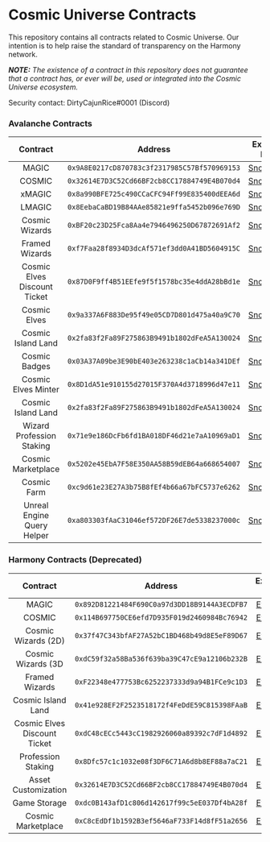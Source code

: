 # Cosmic Universe Contracts

This repository contains all contracts related to Cosmic Universe. Our intention is to help raise the standard of
transparency on the Harmony network.

***NOTE:** The existence of a contract in this repository does not guarantee that a contract has, or ever will be,
used or integrated into the Cosmic Universe ecosystem.*

Security contact: DirtyCajunRice#0001 (Discord)

### Avalanche Contracts

|           Contract           | Address                                      |                                    Explorer Link                                     |
|:----------------------------:|----------------------------------------------|:------------------------------------------------------------------------------------:|
|            MAGIC             | `0x9A8E0217cD870783c3f2317985C57Bf570969153` | [Snowtrace](https://snowtrace.io/address/0x9A8E0217cD870783c3f2317985C57Bf570969153) |
|            COSMIC            | `0x32614E7D3C52Cd66BF2cb8CC17884749E4B070d4` | [Snowtrace](https://snowtrace.io/address/0x32614E7D3C52Cd66BF2cb8CC17884749E4B070d4) |
|            xMAGIC            | `0x8a990BFE725c490CCaCFC94Ff99E835400dEEA6d` | [Snowtrace](https://snowtrace.io/address/0x8a990BFE725c490CCaCFC94Ff99E835400dEEA6d) |
|            LMAGIC            | `0x8EebaCaBD19B84AAe85821e9ffa5452b096e769D` | [Snowtrace](https://snowtrace.io/address/0x8EebaCaBD19B84AAe85821e9ffa5452b096e769D) |
|        Cosmic Wizards        | `0xBF20c23D25Fca8Aa4e7946496250D67872691Af2` | [Snowtrace](https://snowtrace.io/address/0xBF20c23D25Fca8Aa4e7946496250D67872691Af2) |
|        Framed Wizards        | `0xf7Faa28f8934D3dcAf571ef3dd0A41BD5604915C` | [Snowtrace](https://snowtrace.io/address/0xf7Faa28f8934D3dcAf571ef3dd0A41BD5604915C) |
| Cosmic Elves Discount Ticket | `0x87D0F9ff4B51EEfe9f5f1578bc35e4ddA28bBd1e` | [Snowtrace](https://snowtrace.io/address/0x87D0F9ff4B51EEfe9f5f1578bc35e4ddA28bBd1e) |
|         Cosmic Elves         | `0x9a337A6F883De95f49e05CD7D801d475a40a9C70` | [Snowtrace](https://snowtrace.io/address/0x9a337A6F883De95f49e05CD7D801d475a40a9C70) |
|      Cosmic Island Land      | `0x2fa83f2Fa89F275863B9491b1802dFeA5A130024` | [Snowtrace](https://snowtrace.io/address/0x2fa83f2Fa89F275863B9491b1802dFeA5A130024) |
|        Cosmic Badges         | `0x03A37A09be3E90bE403e263238c1aCb14a341DEf` | [Snowtrace](https://snowtrace.io/address/0x03A37A09be3E90bE403e263238c1aCb14a341DEf) |
|     Cosmic Elves Minter      | `0x8D1dA51e910155d27015F370A4d3718996d47e11` | [Snowtrace](https://snowtrace.io/address/0x8D1dA51e910155d27015F370A4d3718996d47e11) |
|      Cosmic Island Land      | `0x2fa83f2Fa89F275863B9491b1802dFeA5A130024` | [Snowtrace](https://snowtrace.io/address/0x2fa83f2Fa89F275863B9491b1802dFeA5A130024) |
|  Wizard Profession Staking   | `0x71e9e186DcFb6fd1BA018DF46d21e7aA10969aD1` | [Snowtrace](https://snowtrace.io/address/0x71e9e186DcFb6fd1BA018DF46d21e7aA10969aD1) |
|      Cosmic Marketplace      | `0x5202e45EbA7F58E350AA58B59dEB64a668654007` | [Snowtrace](https://snowtrace.io/address/0x5202e45EbA7F58E350AA58B59dEB64a668654007) |
|         Cosmic Farm          | `0xc9d61e23E27A3b75B8fEf4b66a67bFC5737e6262` | [Snowtrace](https://snowtrace.io/address/0xc9d61e23E27A3b75B8fEf4b66a67bFC5737e6262) |
|  Unreal Engine Query Helper  | `0xa803303fAaC31046ef572DF26E7de5338237000c` | [Snowtrace](https://snowtrace.io/address/0xa803303fAaC31046ef572DF26E7de5338237000c) |
### Harmony Contracts (Deprecated)

|           Contract           | Address                                      |                                        Explorer Link                                        |
|:----------------------------:|----------------------------------------------|:-------------------------------------------------------------------------------------------:|
|            MAGIC             | `0x892D81221484F690C0a97d3DD18B9144A3ECDFB7` | [Explorer](https://explorer.harmony.one/address/0x892D81221484F690C0a97d3DD18B9144A3ECDFB7) |
|            COSMIC            | `0x114B697750CE6efd7D935F019d2460984Bc76942` | [Explorer](https://explorer.harmony.one/address/0x114B697750CE6efd7D935F019d2460984Bc76942) |
|     Cosmic Wizards (2D)      | `0x37f47C343bfAF27A52bC1BD468b49d8E5eF89D67` | [Explorer](https://explorer.harmony.one/address/0x37f47C343bfAF27A52bC1BD468b49d8E5eF89D67) |
|      Cosmic Wizards (3D      | `0xdC59f32a58Ba536f639ba39C47cE9a12106b232B` | [Explorer](https://explorer.harmony.one/address/0xdC59f32a58Ba536f639ba39C47cE9a12106b232B) |
|        Framed Wizards        | `0xF22348e477753Bc6252237333d9a94B1FCe9c1D3` | [Explorer](https://explorer.harmony.one/address/0xF22348e477753Bc6252237333d9a94B1FCe9c1D3) |
|      Cosmic Island Land      | `0x41e928EF2F2523518172f4FeDdE59C815398FAaB` | [Explorer](https://explorer.harmony.one/address/0x41e928EF2F2523518172f4FeDdE59C815398FAaB) |
| Cosmic Elves Discount Ticket | `0xdC48cECc5443cC1982926060a89392c7dF1d4892` | [Explorer](https://explorer.harmony.one/address/0xdC48cECc5443cC1982926060a89392c7dF1d4892) |
|      Profession Staking      | `0x8Dfc57c1c1032e08f3DF6C71A6d8b8EF88a7aC21` | [Explorer](https://explorer.harmony.one/address/0x8Dfc57c1c1032e08f3DF6C71A6d8b8EF88a7aC21) |
|     Asset Customization      | `0x32614E7D3C52Cd66BF2cb8CC17884749E4B070d4` | [Explorer](https://explorer.harmony.one/address/0x32614E7D3C52Cd66BF2cb8CC17884749E4B070d4) |
|         Game Storage         | `0xdc0B143afD1c806d142617f99c5eE037Df4bA28f` | [Explorer](https://explorer.harmony.one/address/0xdc0B143afD1c806d142617f99c5eE037Df4bA28f) |
|      Cosmic Marketplace      | `0xC8cEdDf1b1592B3ef5646aF733F14d8fF51a2656` | [Explorer](https://explorer.harmony.one/address/0xC8cEdDf1b1592B3ef5646aF733F14d8fF51a2656) |

